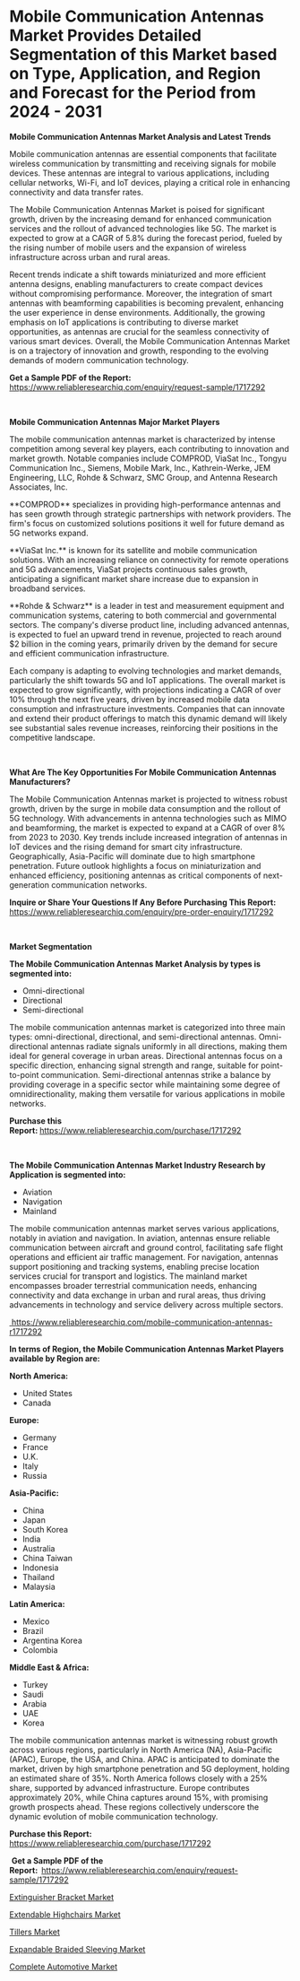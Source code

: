 <p><h1>Mobile Communication Antennas Market Provides Detailed Segmentation of this Market based on Type, Application, and Region and Forecast for the Period from 2024 - 2031</h1></p><p><strong>Mobile Communication Antennas Market Analysis and Latest Trends</strong></p>
<p><p>Mobile communication antennas are essential components that facilitate wireless communication by transmitting and receiving signals for mobile devices. These antennas are integral to various applications, including cellular networks, Wi-Fi, and IoT devices, playing a critical role in enhancing connectivity and data transfer rates. </p><p>The Mobile Communication Antennas Market is poised for significant growth, driven by the increasing demand for enhanced communication services and the rollout of advanced technologies like 5G. The market is expected to grow at a CAGR of 5.8% during the forecast period, fueled by the rising number of mobile users and the expansion of wireless infrastructure across urban and rural areas. </p><p>Recent trends indicate a shift towards miniaturized and more efficient antenna designs, enabling manufacturers to create compact devices without compromising performance. Moreover, the integration of smart antennas with beamforming capabilities is becoming prevalent, enhancing the user experience in dense environments. Additionally, the growing emphasis on IoT applications is contributing to diverse market opportunities, as antennas are crucial for the seamless connectivity of various smart devices. Overall, the Mobile Communication Antennas Market is on a trajectory of innovation and growth, responding to the evolving demands of modern communication technology.</p></p>
<p><strong>Get a Sample PDF of the Report:&nbsp;</strong> <a href="https://www.reliableresearchiq.com/enquiry/request-sample/1717292?utm_campaign=1102&utm_medium=2&utm_source=Github&utm_content=ia&utm_term=14102024&utm_id=mobile-communication-antennas">https://www.reliableresearchiq.com/enquiry/request-sample/1717292</a></p>
<p>&nbsp;</p>
<p><strong>Mobile Communication Antennas Major Market Players</strong></p>
<p><p>The mobile communication antennas market is characterized by intense competition among several key players, each contributing to innovation and market growth. Notable companies include COMPROD, ViaSat Inc., Tongyu Communication Inc., Siemens, Mobile Mark, Inc., Kathrein-Werke, JEM Engineering, LLC, Rohde & Schwarz, SMC Group, and Antenna Research Associates, Inc.</p><p>**COMPROD** specializes in providing high-performance antennas and has seen growth through strategic partnerships with network providers. The firm's focus on customized solutions positions it well for future demand as 5G networks expand. </p><p>**ViaSat Inc.** is known for its satellite and mobile communication solutions. With an increasing reliance on connectivity for remote operations and 5G advancements, ViaSat projects continuous sales growth, anticipating a significant market share increase due to expansion in broadband services.</p><p>**Rohde & Schwarz** is a leader in test and measurement equipment and communication systems, catering to both commercial and governmental sectors. The company's diverse product line, including advanced antennas, is expected to fuel an upward trend in revenue, projected to reach around $2 billion in the coming years, primarily driven by the demand for secure and efficient communication infrastructure.</p><p>Each company is adapting to evolving technologies and market demands, particularly the shift towards 5G and IoT applications. The overall market is expected to grow significantly, with projections indicating a CAGR of over 10% through the next five years, driven by increased mobile data consumption and infrastructure investments. Companies that can innovate and extend their product offerings to match this dynamic demand will likely see substantial sales revenue increases, reinforcing their positions in the competitive landscape.</p></p>
<p>&nbsp;</p>
<p><strong>What Are The Key Opportunities For Mobile Communication Antennas Manufacturers?</strong></p>
<p><p>The Mobile Communication Antennas market is projected to witness robust growth, driven by the surge in mobile data consumption and the rollout of 5G technology. With advancements in antenna technologies such as MIMO and beamforming, the market is expected to expand at a CAGR of over 8% from 2023 to 2030. Key trends include increased integration of antennas in IoT devices and the rising demand for smart city infrastructure. Geographically, Asia-Pacific will dominate due to high smartphone penetration. Future outlook highlights a focus on miniaturization and enhanced efficiency, positioning antennas as critical components of next-generation communication networks.</p></p>
<p><strong>Inquire or Share Your Questions If Any Before Purchasing This Report:</strong> <a href="https://www.reliableresearchiq.com/enquiry/pre-order-enquiry/1717292?utm_campaign=1102&utm_medium=2&utm_source=Github&utm_content=ia&utm_term=14102024&utm_id=mobile-communication-antennas">https://www.reliableresearchiq.com/enquiry/pre-order-enquiry/1717292</a></p>
<p>&nbsp;</p>
<p><strong>Market Segmentation</strong></p>
<p><strong>The Mobile Communication Antennas Market Analysis by types is segmented into:</strong></p>
<p><ul><li>Omni-directional</li><li>Directional</li><li>Semi-directional</li></ul></p>
<p><p>The mobile communication antennas market is categorized into three main types: omni-directional, directional, and semi-directional antennas. Omni-directional antennas radiate signals uniformly in all directions, making them ideal for general coverage in urban areas. Directional antennas focus on a specific direction, enhancing signal strength and range, suitable for point-to-point communication. Semi-directional antennas strike a balance by providing coverage in a specific sector while maintaining some degree of omnidirectionality, making them versatile for various applications in mobile networks.</p></p>
<p><strong>Purchase this Report:&nbsp;</strong><a href="https://www.reliableresearchiq.com/purchase/1717292?utm_campaign=1102&utm_medium=2&utm_source=Github&utm_content=ia&utm_term=14102024&utm_id=mobile-communication-antennas">https://www.reliableresearchiq.com/purchase/1717292</a></p>
<p>&nbsp;</p>
<p><strong>The Mobile Communication Antennas Market Industry Research by Application is segmented into:</strong></p>
<p><ul><li>Aviation</li><li>Navigation</li><li>Mainland</li></ul></p>
<p><p>The mobile communication antennas market serves various applications, notably in aviation and navigation. In aviation, antennas ensure reliable communication between aircraft and ground control, facilitating safe flight operations and efficient air traffic management. For navigation, antennas support positioning and tracking systems, enabling precise location services crucial for transport and logistics. The mainland market encompasses broader terrestrial communication needs, enhancing connectivity and data exchange in urban and rural areas, thus driving advancements in technology and service delivery across multiple sectors.</p></p>
<p><a href="https://www.reliableresearchiq.com/mobile-communication-antennas-r1717292?utm_campaign=1102&utm_medium=2&utm_source=Github&utm_content=ia&utm_term=14102024&utm_id=mobile-communication-antennas">&nbsp;https://www.reliableresearchiq.com/mobile-communication-antennas-r1717292</a></p>
<p><strong>In terms of Region, the Mobile Communication Antennas Market Players available by Region are:</strong></p>
<p>
    <p> <strong> North America: </strong>
        <ul>
            <li>United States</li>
            <li>Canada</li>
        </ul>
        </p> 
    <p> <strong> Europe: </strong>
        <ul>
            <li>Germany</li>
            <li>France</li>
            <li>U.K.</li>
            <li>Italy</li>
            <li>Russia</li>
        </ul>
        </p> 
    <p> <strong> Asia-Pacific: </strong>
        <ul>
            <li>China</li>
            <li>Japan</li>
            <li>South Korea</li>
            <li>India</li>
            <li>Australia</li>
            <li>China Taiwan</li>
            <li>Indonesia</li>
            <li>Thailand</li>
            <li>Malaysia</li>
        </ul>
        </p> 
    <p> <strong> Latin America: </strong>
        <ul>
            <li>Mexico</li>
            <li>Brazil</li>
            <li>Argentina Korea</li>
            <li>Colombia</li>
        </ul>
        </p> 
    <p> <strong> Middle East & Africa: </strong>
        <ul>
            <li>Turkey</li>
            <li>Saudi</li>
            <li>Arabia</li>
            <li>UAE</li>
            <li>Korea</li>
        </ul>
    </p>
    </p>
<p><p>The mobile communication antennas market is witnessing robust growth across various regions, particularly in North America (NA), Asia-Pacific (APAC), Europe, the USA, and China. APAC is anticipated to dominate the market, driven by high smartphone penetration and 5G deployment, holding an estimated share of 35%. North America follows closely with a 25% share, supported by advanced infrastructure. Europe contributes approximately 20%, while China captures around 15%, with promising growth prospects ahead. These regions collectively underscore the dynamic evolution of mobile communication technology.</p></p>
<p><strong>Purchase this Report: </strong><a href="https://www.reliableresearchiq.com/purchase/1717292?utm_campaign=1102&utm_medium=2&utm_source=Github&utm_content=ia&utm_term=14102024&utm_id=mobile-communication-antennas">https://www.reliableresearchiq.com/purchase/1717292</a></p>
<p>&nbsp;<strong>Get a Sample PDF of the Report:&nbsp;&nbsp;</strong><a href="https://www.reliableresearchiq.com/enquiry/request-sample/1717292?utm_campaign=1102&utm_medium=2&utm_source=Github&utm_content=ia&utm_term=14102024&utm_id=mobile-communication-antennas">https://www.reliableresearchiq.com/enquiry/request-sample/1717292</a></p>
<p><strong></strong></p>
<p><p><a href="https://www.linkedin.com/pulse/extinguisher-bracket-market-research-report-forecast-growth-taiaf?utm_campaign=1102&utm_medium=2&utm_source=Github&utm_content=ia&utm_term=14102024&utm_id=mobile-communication-antennas">Extinguisher Bracket Market</a></p><p><a href="https://www.linkedin.com/pulse/extendable-highchairs-market-size-type-wooden-high-chairmetal-fhdlf?utm_campaign=1102&utm_medium=2&utm_source=Github&utm_content=ia&utm_term=14102024&utm_id=mobile-communication-antennas">Extendable Highchairs Market</a></p><p><a href="https://github.com/hegwervaemeruk/Market-Research-Report-List-1/blob/main/tillers-market.md?utm_campaign=1102&utm_medium=2&utm_source=Github&utm_content=ia&utm_term=14102024&utm_id=mobile-communication-antennas">Tillers Market</a></p><p><a href="https://www.linkedin.com/pulse/strategic-market-insights-navigating-global-expandable-braided-hyncf?utm_campaign=1102&utm_medium=2&utm_source=Github&utm_content=ia&utm_term=14102024&utm_id=mobile-communication-antennas">Expandable Braided Sleeving Market</a></p><p><a href="https://github.com/daltondngelvin/Market-Research-Report-List-1/blob/main/complete-automotive-market.md?utm_campaign=1102&utm_medium=2&utm_source=Github&utm_content=ia&utm_term=14102024&utm_id=mobile-communication-antennas">Complete Automotive Market</a></p></p>